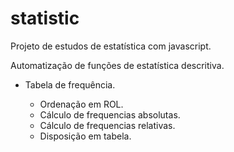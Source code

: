 # statistic
Projeto de estudos de estatística com javascript.

Automatização de funções de estatística descritiva.

<ul>
<li>Tabela de frequência.</li>
  <ul>
    <li>Ordenação em ROL.</li>
    <li>Cálculo de frequencias absolutas.</li>
    <li>Cálculo de frequencias relativas.</li>
    <li>Disposição em tabela.</li>
  </ul>
</ul>
